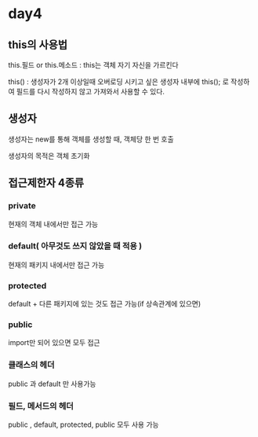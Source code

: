 # day4

## this의 사용법

this.필드 or this.메소드
: this는 객체 자기 자신을 가르킨다

this()
: 생성자가 2개 이상일때 오버로딩 시키고 싶은 생성자 내부에 this(); 로 작성하여 필드를 다시 작성하지 않고 가져와서 사용할 수 있다.

## 생성자

생성자는 new를 통해 객체를 생성할 때, 객체당 한 번 호출

생성자의 목적은 객체 초기화

## 접근제한자 4종류

### private
현재의 객체 내에서만 접근 가능

### default( 아무것도 쓰지 않았을 때 적용 )
현재의 패키지 내에서만 접근 가능

### protected
default + 다른 패키지에 있는 것도 접근 가능(if 상속관계에 있으면)

### public
import만 되어 있으면 모두 접근 

### 클래스의 헤더

public 과 default 만 사용가능

### 필드, 메서드의 헤더

public , default, protected, public 모두 사용 가능





